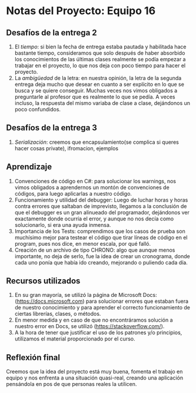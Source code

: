 # Notas del Proyecto: Equipo 16

## Desafíos de la entrega 2
1. El _tiempo_: si bien la fecha de entrega estaba pautada y habilitada hace bastante tiempo, consideramos que solo después de haber absorbido los conocimientos de las últimas clases realmente se podía empezar a trabajar en el proyecto, lo que nos deja con poco tiempo para hacer el proyecto.
2. La _ambigüedad_ de la letra: en nuestra opinión, la letra de la segunda entrega deja mucho que desear en cuanto a ser explícito en lo que se busca y se quiere conseguir. Muchas veces nos vimos obligados a preguntarle al profesor que es realmente lo que se pedía. A veces incluso, la respuesta del mismo variaba de clase a clase, dejándonos un poco confundidos.

## Desafíos de la entrega 3
1. _Serialización_: creemos que encapsulamiento(se complica si queres hacer cosas private), ifromacion, ejemplos


## Aprendizaje
1. Convenciones de código en C#: para solucionar los warnings, nos vimos obligados a aprendernos un montón de convenciones de códigos, para luego aplicarlas a nuestro código.
2. Funcionamiento y utilidad del debugger: Luego de luchar horas y horas contra errores que saltaban de imprevisto, llegamos a la conclusión de que el debugger es un gran alinueado del programador, dejándonos ver exactamente donde ocurría el error, y aunque no nos decía como solucionarlo, si era una ayuda inmensa.
3. Importancia de los Tests: comprendimos que los casos de prueba son muchísimo mejor para testear el código que tirar líneas de código en el program, pues nos dice, en menor escala, por qué falló. 
4. Creación de un archivo de tipo CHRONO: algo que aunque menos importante, no deja de serlo, fue la idea de crear un cronograma, donde cada uno ponía que había ido creando, mejorando o puliendo cada día.

## Recursos utilizados
1. En su gran mayoría, se utilizó la página de Microsoft Docs: (https://docs.microsoft.com) para solucionar errores que estaban fuera de nuestro conocimiento y para aprender el correcto funcionamiento de ciertas librerías, clases, o métodos.
2. En menor medida y en caso de que no encontráramos solución a nuestro error en Docs, se utilizó (https://stackoverflow.com/).
3. A la hora de tener que justificar el uso de los patrones y/o principios, utilizamos el material proporcionado por el curso.
## Reflexión final
Creemos que la idea del proyecto está muy buena, fomenta el trabajo en equipo y nos enfrenta a una situación quasi-real, creando una aplicación pensándola en pos de que personas reales la utilicen.

